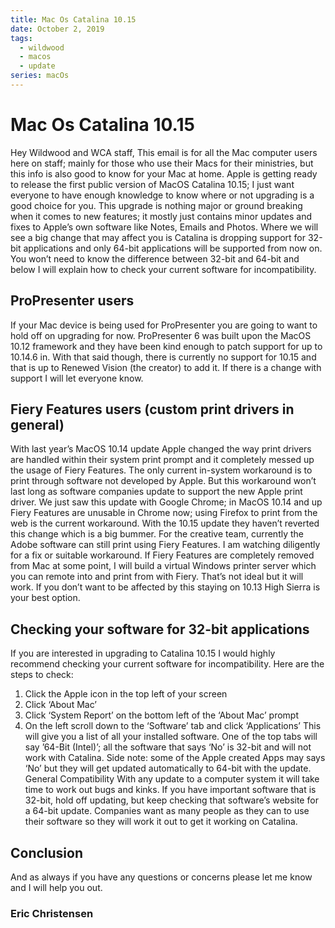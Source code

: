 ```yaml
---
title: Mac Os Catalina 10.15
date: October 2, 2019
tags:
  - wildwood
  - macos
  - update
series: macOs
---
```


# Mac Os Catalina 10.15

Hey Wildwood and WCA staff,
This email is for all the Mac computer users here on staff; mainly for those who use their Macs for their ministries, but this info is also good to know for your Mac at home. Apple is getting ready to release the first public version of MacOS Catalina 10.15; I just want everyone to have enough knowledge to know where or not upgrading is a good choice for you. This upgrade is nothing major or ground breaking when it comes to new features; it mostly just contains minor updates and fixes to Apple’s own software like Notes, Emails and Photos. Where we will see a big change that may affect you is Catalina is dropping support for 32-bit applications and only 64-bit applications will be supported from now on. You won’t need to know the difference between 32-bit and 64-bit and below I will explain how to check your current software for incompatibility.

## ProPresenter users

If your Mac device is being used for ProPresenter you are going to want to hold off on upgrading for now. ProPresenter 6 was built upon the MacOS 10.12 framework and they have been kind enough to patch support for up to 10.14.6 in. With that said though, there is currently no support for 10.15 and that is up to Renewed Vision (the creator) to add it. If there is a change with support I will let everyone know.

## Fiery Features users (custom print drivers in general)

With last year’s MacOS 10.14 update Apple changed the way print drivers are handled within their system print prompt and it completely messed up the usage of Fiery Features. The only current in-system workaround is to print through software not developed by Apple. But this workaround won’t last long as software companies update to support the new Apple print driver. We just saw this update with Google Chrome; in MacOS 10.14 and up Fiery Features are unusable in Chrome now; using Firefox to print from the web is the current workaround. With the 10.15 update they haven’t reverted this change which is a big bummer. For the creative team, currently the Adobe software can still print using Fiery Features.
I am watching diligently for a fix or suitable workaround. If Fiery Features are completely removed from Mac at some point, I will build a virtual Windows printer server which you can remote into and print from with Fiery. That’s not ideal but it will work. If you don’t want to be affected by this staying on 10.13 High Sierra is your best option.

## Checking your software for 32-bit applications

If you are interested in upgrading to Catalina 10.15 I would highly recommend checking your current software for incompatibility. Here are the steps to check:

1. Click the Apple icon in the top left of your screen
2. Click ‘About Mac’
3. Click ‘System Report’ on the bottom left of the ‘About Mac’ prompt
4. On the left scroll down to the ‘Software’ tab and click ‘Applications’
   This will give you a list of all your installed software. One of the top tabs will say ’64-Bit (Intel)’; all the software that says ‘No’ is 32-bit and will not work with Catalina. Side note: some of the Apple created Apps may says ‘No’ but they will get updated automatically to 64-bit with the update.
   General Compatibility
   With any update to a computer system it will take time to work out bugs and kinks. If you have important software that is 32-bit, hold off updating, but keep checking that software’s website for a 64-bit update. Companies want as many people as they can to use their software so they will work it out to get it working on Catalina.

## Conclusion

And as always if you have any questions or concerns please let me know and I will help you out.

### Eric Christensen
